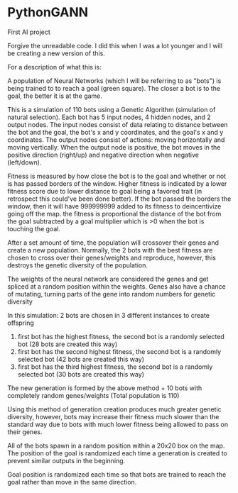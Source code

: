 # PythonGANN
First AI project

Forgive the unreadable code. I did this when I was a lot younger and I will be creating a new version of this.

For a description of what this is:

A population of Neural Networks (which I will be referring to as "bots") is being trained to to reach a goal (green square). The closer a bot is to the goal, the better it is at the game.

This is a simulation of 110 bots using a Genetic Algorithm (simulation of natural selection).
Each bot has 5 input nodes, 4 hidden nodes, and 2 output nodes.
The input nodes consist of data relating to distance between the bot and the goal, the bot's x and y coordinates, and the goal's x and y coordinates.
The output nodes consist of actions: moving horizontally and moving vertically.
When the output node is positive, the bot moves in the positive direction (right/up) and negative direction when negative (left/down).

Fitness is measured by how close the bot is to the goal and whether or not is has passed borders of the window.
Higher fitness is indicated by a lower fitness score due to lower distance to goal being a favored trait (in retrospect this could've been done better).
If the bot passed the borders the window, then it will have 999999999 added to its fitness to deincentivize going off the map.
the fitness is proportional the distance of the bot from the goal subtracted by a goal multiplier which is >0 when the bot is touching the goal.

After a set amount of time, the population will crossover their genes and create a new population.
Normally, the 2 bots with the best fitness are chosen to cross over their genes/weights and reproduce, however, this destroys the genetic diversity of the population.

The weights of the neural network are considered the genes and get spliced at a random position within the weights.
Genes also have a chance of mutating, turning parts of the gene into random numbers for genetic diversity

In this simulation:
2 bots are chosen in 3 different instances to create offspring
  1. first bot has the highest fitness, the second bot is a randomly selected bot (28 bots are created this way)
  2. first bot has the second highest fitness, the second bot is a randomly selected bot (42 bots are created this way)
  3. first bot has the third highest fitness, the second bot is a randomly selected bot (30 bots are created this way)

The new generation is formed by the above method + 10 bots with completely random genes/weights (Total population is 110)

Using this method of generation creation produces much greater genetic diversity, however, bots may increase their fitness much slower than the standard way due to bots with much lower fitness being allowed to pass on their genes.

All of the bots spawn in a random position within a 20x20 box on the map. The position of the goal is randomized each time a generation is created to prevent similar outputs in the beginning.

Goal position is randomized each time so that bots are trained to reach the goal rather than move in the same direction.

